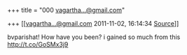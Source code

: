 +++
title = "000 vagartha...@gmail.com"

+++
[[vagartha...@gmail.com	2011-11-02, 16:14:34 [Source](https://groups.google.com/g/bvparishat/c/K1xmZeDv87k)]]



bvparishat! How have you been? i gained so much from this <http://t.co/GoSMx3j9>  

